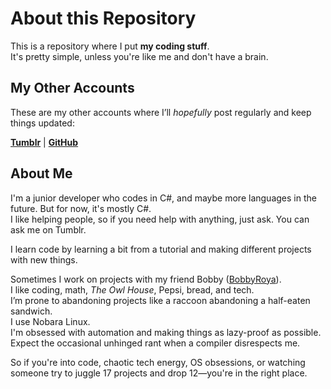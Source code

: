# About this Repository

This is a repository where I put **my coding stuff**.  
It's pretty simple, unless you're like me and don't have a brain.

## My Other Accounts

These are my other accounts where I’ll *hopefully* post regularly and keep things updated:

[**Tumblr**](https://www.tumblr.com/blog/meisnegative) | [**GitHub**](https://github.com/NegativeCoder01)

## About Me

I'm a junior developer who codes in C#, and maybe more languages in the future. But for now, it's mostly C#.  
I like helping people, so if you need help with anything, just ask. You can ask me on Tumblr.

I learn code by learning a bit from a tutorial and making different projects with new things.

Sometimes I work on projects with my friend Bobby ([BobbyRoya](https://github.com/Bobbyroya)).  
I like coding, math, *The Owl House*, Pepsi, bread, and tech.  
I’m prone to abandoning projects like a raccoon abandoning a half-eaten sandwich.  
I use Nobara Linux.  
I'm obsessed with automation and making things as lazy-proof as possible.  
Expect the occasional unhinged rant when a compiler disrespects me.

So if you're into code, chaotic tech energy, OS obsessions, or watching someone try to juggle 17 projects and drop 12—you're in the right place.